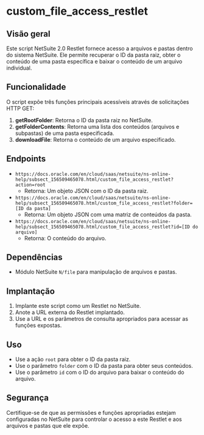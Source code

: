 # custom_file_access_restlet
## Visão geral

Este script NetSuite 2.0 Restlet fornece acesso a arquivos e pastas dentro do sistema NetSuite. Ele permite recuperar o ID da pasta raiz, obter o conteúdo de uma pasta específica e baixar o conteúdo de um arquivo individual.

## Funcionalidade

O script expõe três funções principais acessíveis através de solicitações HTTP GET:

1.  **getRootFolder**: Retorna o ID da pasta raiz no NetSuite.
2.  **getFolderContents**: Retorna uma lista dos conteúdos (arquivos e subpastas) de uma pasta especificada.
3.  **downloadFile**: Retorna o conteúdo de um arquivo especificado.

## Endpoints

-   `https://docs.oracle.com/en/cloud/saas/netsuite/ns-online-help/subsect_156509465078.html/custom_file_access_restlet?action=root`
    -   Retorna: Um objeto JSON com o ID da pasta raiz.
-   `https://docs.oracle.com/en/cloud/saas/netsuite/ns-online-help/subsect_156509465078.html/custom_file_access_restlet?folder=[ID da pasta]`
    -   Retorna: Um objeto JSON com uma matriz de conteúdos da pasta.
-   `https://docs.oracle.com/en/cloud/saas/netsuite/ns-online-help/subsect_156509465078.html/custom_file_access_restlet?id=[ID do arquivo]`
    -   Retorna: O conteúdo do arquivo.

## Dependências

-   Módulo NetSuite `N/file` para manipulação de arquivos e pastas.

## Implantação

1.  Implante este script como um Restlet no NetSuite.
2.  Anote a URL externa do Restlet implantado.
3.  Use a URL e os parâmetros de consulta apropriados para acessar as funções expostas.

## Uso

-   Use a ação `root` para obter o ID da pasta raiz.
-   Use o parâmetro `folder` com o ID da pasta para obter seus conteúdos.
-   Use o parâmetro `id` com o ID do arquivo para baixar o conteúdo do arquivo.

## Segurança

Certifique-se de que as permissões e funções apropriadas estejam configuradas no NetSuite para controlar o acesso a este Restlet e aos arquivos e pastas que ele expõe.
